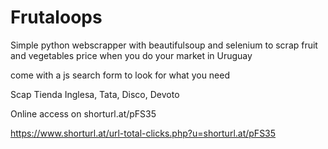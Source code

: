 # Frutaloops
Simple python webscrapper with beautifulsoup and selenium to scrap fruit and vegetables price when you do your market in Uruguay

come with a js search form to look for what you need

Scap Tienda Inglesa, Tata, Disco, Devoto

Online access on shorturl.at/pFS35
 
https://www.shorturl.at/url-total-clicks.php?u=shorturl.at/pFS35

